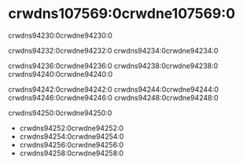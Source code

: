 # crwdns107569:0crwdne107569:0

<p class="description">crwdns94230:0crwdne94230:0</p>

crwdns94232:0crwdne94232:0 crwdns94234:0crwdne94234:0

crwdns94236:0crwdne94236:0 crwdns94238:0crwdne94238:0 crwdns94240:0crwdne94240:0

crwdns94242:0crwdne94242:0 crwdns94244:0crwdne94244:0 crwdns94246:0crwdne94246:0 crwdns94248:0crwdne94248:0

crwdns94250:0crwdne94250:0

- crwdns94252:0crwdne94252:0
- crwdns94254:0crwdne94254:0
- crwdns94256:0crwdne94256:0
- crwdns94258:0crwdne94258:0